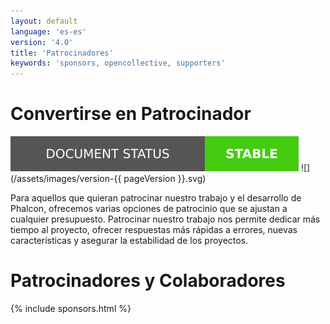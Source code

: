```yaml
---
layout: default
language: 'es-es'
version: '4.0'
title: 'Patrocinadores'
keywords: 'sponsors, opencollective, supporters'
---
```


# Convertirse en Patrocinador

![](/assets/images/document-status-stable-success.svg) ![](/assets/images/version-{{ pageVersion }}.svg)

Para aquellos que quieran patrocinar nuestro trabajo y el desarrollo de Phalcon, ofrecemos varias opciones de patrocinio que se ajustan a cualquier presupuesto. Patrocinar nuestro trabajo nos permite dedicar más tiempo al proyecto, ofrecer respuestas más rápidas a errores, nuevas características y asegurar la estabilidad de los proyectos.

# Patrocinadores y Colaboradores

{% include sponsors.html %}
